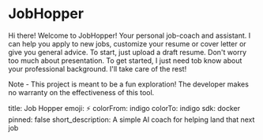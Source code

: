 # JobHopper

Hi there! Welcome to JobHopper! Your personal job-coach and assistant. I can help you apply to new jobs, customize your resume or cover letter or give you general advice. To start, just upload a draft resume. Don't worry too much about presentation. To get started, I just need tob know about your professional background. I'll take care of the rest!

Note - This project is meant to be a fun exploration! The developer makes no warranty on the effectiveness of this tool.

title: Job Hopper
emoji: ⚡
colorFrom: indigo
colorTo: indigo
sdk: docker
pinned: false
short_description: A simple AI coach for helping land that next job


